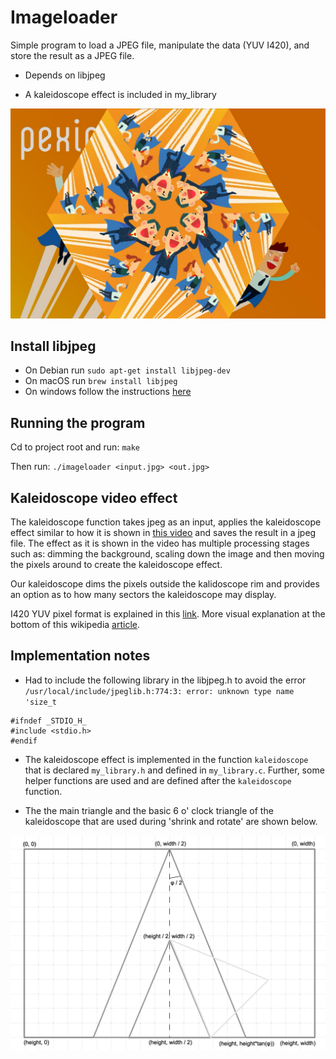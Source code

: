 # Imageloader

Simple program to load a JPEG file, manipulate the data (YUV I420), and store the result as a JPEG file.

- Depends on libjpeg

- A kaleidoscope effect is included in my_library

![Kaleidoscope](out.jpg)

## Install libjpeg
- On Debian run `sudo apt-get install libjpeg-dev`
- On macOS run `brew install libjpeg`
- On windows follow the instructions [here](http://gnuwin32.sourceforge.net/packages/jpeg.htm)

## Running the program
Cd to project root and run: `make`

Then run: `./imageloader <input.jpg> <out.jpg>`

## Kaleidoscope video effect

The kaleidoscope function takes jpeg as an input, applies the kaleidoscope effect similar to how it is shown in [this video](https://www.youtube.com/watch?v=SbQJKjORQJk) and saves the result in a jpeg file. The effect as it is shown in the video has multiple processing stages such as: dimming the background, scaling down the image and then moving the pixels around to create the kaleidoscope effect. 

Our kaleidoscope dims the pixels outside the kalidoscope rim and provides an option as to how many sectors the kaleidoscope may display.

I420 YUV pixel format is explained in this [link](https://www.fourcc.org/pixel-format/yuv-i420/). More visual explanation at the bottom of this wikipedia [article](https://en.wikipedia.org/wiki/YUV).

## Implementation notes

- Had to include the following library in the libjpeg.h to avoid the error
`/usr/local/include/jpeglib.h:774:3: error: unknown type name 'size_t`

```
#ifndef _STDIO_H_
#include <stdio.h>
#endif
```

- The kaleidoscope effect is implemented in the function `kaleidoscope` that is declared `my_library.h` and defined in `my_library.c`. Further, some helper functions are used and are defined after the `kaleidoscope` function.

- The the main triangle and the basic 6 o' clock triangle of the kaleidoscope that are used during 'shrink and rotate' are shown below.

![Trigonometry](schematic.png)